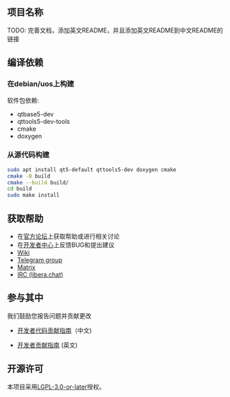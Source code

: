 ## 项目名称

TODO: 完善文档，添加英文README，并且添加英文README到中文README的链接

## 编译依赖

### 在debian/uos上构建

软件包依赖:

- qtbase5-dev
- qttools5-dev-tools
- cmake
- doxygen

### 从源代码构建

```bash
sudo apt install qt5-default qttools5-dev doxygen cmake
cmake -B build
cmake --build build/
cd build
sudo make install
```

## 获取帮助

- 在[官方论坛](https://bbs.deepin.org/)上获取帮助或进行相关讨论
- 在[开发者中心](https://github.com/linuxdeepin/developer-center)上反馈BUG和提出建议
- [Wiki](https://wiki.deepin.org/)
- [Telegram group](https://t.me/deepin)
- [Matrix](https://matrix.to/#/#deepin-community:matrix.org)
- [IRC (libera.chat)](https://web.libera.chat/#deepin-community)

## 参与其中

我们鼓励您报告问题并贡献更改

- [开发者代码贡献指南](https://github.com/linuxdeepin/developer-center/wiki/Contribution-Guidelines-for-Developers)（中文)

- [开发者贡献指南](https://github.com/linuxdeepin/developer-center/wiki/Contribution-Guidelines-for-Developers-en) (英文)

## 开源许可

本项目采用[LGPL-3.0-or-later](../LICENSE)授权。
